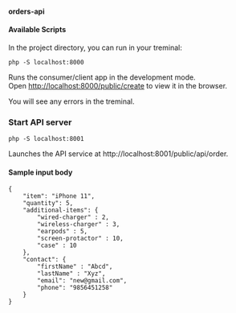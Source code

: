 #### orders-api

#### Available Scripts

In the project directory, you can run in your treminal:
```
php -S localhost:8000
```

Runs the consumer/client app in the development mode.<br />
Open [http://localhost:8000/public/create](http://localhost:8000/public/create) to view it in the browser.

You will see any errors in the treminal.

### Start API server
```
php -S localhost:8001
```

Launches the API service at http://localhost:8001/public/api/order.<br />

#### Sample input body
```
{
    "item": "iPhone 11",
    "quantity": 5,
    "additional-items": {
        "wired-charger" : 2,
        "wireless-charger" : 3,
        "earpods" : 5,
        "screen-protactor" : 10,
        "case" : 10
    },
    "contact": {
        "firstName" : "Abcd",
        "lastName" : "Xyz",
        "email": "new@gmail.com",
        "phone": "9856451258"
    }
}
```
